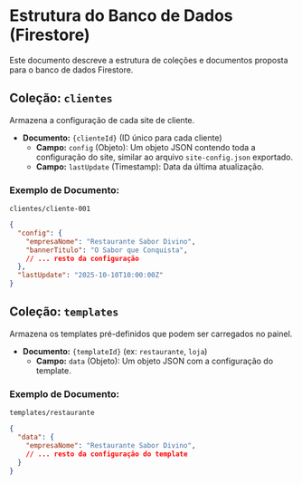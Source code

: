 # Estrutura do Banco de Dados (Firestore)

Este documento descreve a estrutura de coleções e documentos proposta para o banco de dados Firestore.

## Coleção: `clientes`

Armazena a configuração de cada site de cliente.

- **Documento:** `{clienteId}` (ID único para cada cliente)
  - **Campo:** `config` (Objeto): Um objeto JSON contendo toda a configuração do site, similar ao arquivo `site-config.json` exportado.
  - **Campo:** `lastUpdate` (Timestamp): Data da última atualização.

### Exemplo de Documento:

`clientes/cliente-001`

```json
{
  "config": {
    "empresaNome": "Restaurante Sabor Divino",
    "bannerTitulo": "O Sabor que Conquista",
    // ... resto da configuração
  },
  "lastUpdate": "2025-10-10T10:00:00Z"
}
```

## Coleção: `templates`

Armazena os templates pré-definidos que podem ser carregados no painel.

- **Documento:** `{templateId}` (ex: `restaurante`, `loja`)
  - **Campo:** `data` (Objeto): Um objeto JSON com a configuração do template.

### Exemplo de Documento:

`templates/restaurante`

```json
{
  "data": {
    "empresaNome": "Restaurante Sabor Divino",
    // ... resto da configuração do template
  }
}
```
